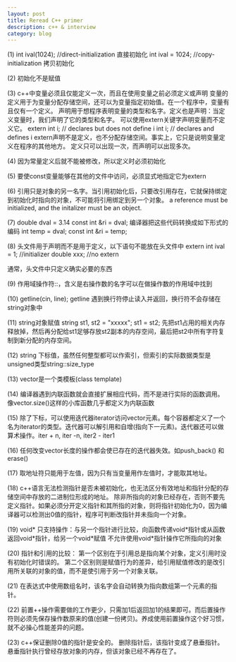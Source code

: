 ```yaml
---
layout: post
title: Reread C++ primer
description: c++ & interview
category: blog
---
```


(1)
int ival(1024); //direct-initialization 直接初始化
int ival = 1024; //copy-initialization  拷贝初始化

(2)
初始化不是赋值

(3)
c++中变量必须且仅能定义一次，而且在使用变量之前必须定义或声明
变量的定义用于为变量分配存储空间，还可以为变量指定初始值。在一个程序中，变量有且仅有一个定义。
声明用于想程序表明变量的类型和名字。定义也是声明：当定义变量时，我们声明了它的类型和名字。
可以使用extern关键字声明变量而不定义它。
extern int i; // declares but does not define i
int i;        // declares and defines i
extern声明不是定义，也不分配存储空间。事实上，它只是说明变量定义在程序的其他地方。
定义只可以出现一次，而声明可以出现多次。

(4)
因为常量定义后就不能被修改，所以定义时必须初始化

(5)
要使const变量能够在其他的文件中访问，必须显式地指定它为extern

(6)
引用只是对象的另一名字。当引用初始化后，只要改引用存在，它就保持绑定到初始化时指向的对象，不可能将引用绑定到另一个对象。
a reference must be initialized, and the initalizer must be an object.

(7)
double dval = 3.14
const int &ri = dval;
编译器把这些代码转换成如下形式的编码
int temp = dval;
const int &ri = temp;

(8)
头文件用于声明而不是用于定义，以下语句不能放在头文件中
extern int ival = 1; //initializer
double xxx; //no extern

通常，头文件中只定义确实必要的东西

(9)
作用域操作符::，含义是右操作数的名字可以在做操作数的作用域中找到

(10)
getline(cin, line); getline 遇到换行符停止读入并返回，换行符不会存储在string对象中

(11)
string对象赋值
string st1, st2 = "xxxxx";
st1 = st2;
先把st1占用的相关内存释放掉，然后再分配给st1足够存放st2副本的内存空间，最后把st2中所有字符复制到新分配的内存空间。

(12)
string 下标值，虽然任何整型都可以作索引，但索引的实际数据类型是unsigned类型string::size\_type

(13)
vector是一个类模板(class template)

(14)
编译器遇到内联函数就会直接扩展相应代码，而不是进行实际的函数调用。像vector.size()这样的小库函数几乎都定义为内联函数

(15)
除了下标，可以使用迭代器iterator访问vector元素。每个容器都定义了一个名为iterator的类型。迭代器可以解引用和自增(指向下一元素)。迭代器还可以做算术操作。iter + n, iter -n, iter2 - iter1

(16)
任何改变vector长度的操作都会使已存在的迭代器失效。如push\_back() 和 erase()

(17)
取地址符只能用于左值，因为只有当变量用作左值时，才能取其地址。

(18)
c++语言无法检测指针是否未被初始化，也无法区分有效地址和指针分配的存储空间中存放的二进制位形成的地址。
除非所指向的对象已经存在，否则不要先定义指针。如果必须分开定义指针和其所指的对象，则将指针初始化为0，因为编译器可以检测出0值的指针，程序可判断改指针并未指向一个对象。

(19)
void\* 只支持操作：与另一个指针进行比较，向函数传递void\*指针或从函数返回void\*指针，给另一个void\*赋值
不允许使用void\*指针操作它所指向的对象

(20)
指针和引用的比较：
第一个区别在于引用总是指向某个对象，定义引用时没有初始化时错误的。
第二个区别则是赋值行为的差异，给引用赋值修改的是改引用所关联的对象的值，而不是使引用于另一个对象关联。

(21)
在表达式中使用数组名时，该名字会自动转换为指向数组第一个元素的指针。

(22)
前置++操作需要做的工作更少，只需加1后返回加1的结果即可。而后置操作符则必须先保存操作数原来的值(创建一份拷贝)。养成使用前置操作这个好习惯，就不必操心性能差异的问题。

(23)
c++保证删除0值的指针是安全的。
删除指针后，该指针变成了悬垂指针。悬垂指针执行曾经存放对象的内存，但该对象已经不再存在了。

